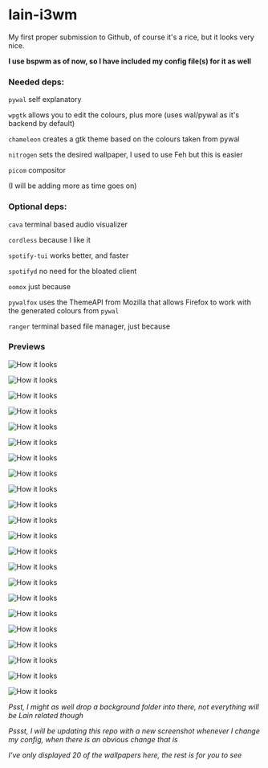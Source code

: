 # lain-i3wm
My first proper submission to Github, of course it's a rice, but it looks very nice.

**I use bspwm as of now, so I have included my config file(s) for it as well**

### Needed deps:
`pywal` self explanatory

`wpgtk` allows you to edit the colours, plus more (uses wal/pywal as it's backend by default)

`chameleon` creates a gtk theme based on the colours taken from pywal

`nitrogen` sets the desired wallpaper, I used to use Feh but this is easier

`picom` compositor

(I will be adding more as time goes on)

### Optional deps:

`cava` terminal based audio visualizer

`cordless` because I like it

`spotify-tui` works better, and faster

`spotifyd` no need for the bloated client

`oomox` just because

`pywalfox` uses the ThemeAPI from Mozilla that allows Firefox to work with the generated colours from `pywal`

`ranger` terminal based file manager, just because


### Previews


![How it looks](https://i.imgur.com/Jv3ntgx.png "comfy blue lain")


![How it looks](https://i.imgur.com/8714zOe.png "comfy")


![How it looks](https://imgur.com/IAzOpiV.png "comfy code")


![How it looks](https://imgur.com/nXzBXes.png "comfy darkness")


![How it looks](https://imgur.com/uoamhk7.png "comfy glitch")


![How it looks](https://imgur.com/VKL7RW0.png "comfy whiteness")


![How it looks](https://imgur.com/Zsx0ahL.png "comfy dark blue lain")


![How it looks](https://imgur.com/z7R4wJf.png "comfy train lain")


![How it looks](https://imgur.com/PfIuMvF.png "comfy green lain")


![How it looks](https://imgur.com/hNJfM5r.png "comfy pink lain")


![How it looks](https://imgur.com/D6xbEQT.png "comfy mysterious lain")


![How it looks](https://imgur.com/C2thaBe.png "comfy blood lain")


![How it looks](https://imgur.com/RRQUQuQ.png "comfy dark lain")


![How it looks](https://imgur.com/FCYuFlW.png "comfy darker lain")


![How it looks](https://imgur.com/zrdaxbO.png "comfy red lain")


![How it looks](https://imgur.com/qrmadHb.png "comfy sad lain")


![How it looks](https://imgur.com/littAxF.png "comfy grey lain")


![How it looks](https://imgur.com/uImJeyJ.png "comfy black and white lain")


![How it looks](https://imgur.com/X8q6dz8.png "comfy robotic lain")


![How it looks](https://imgur.com/7TQ8GgU.png "comfy pink and black lain")


![How it looks](https://imgur.com/De8LkLQ.png "comfy monochrome lain")


![How it looks](https://imgur.com/eLZvmYK.png "comfy happy lain")






*Psst, I might as well drop a background folder into there, not everything will be Lain related though*

*Pssst, I will be updating this repo with a new screenshot whenever I change my config, when there is an obvious change that is*

*I've only displayed 20 of the wallpapers here, the rest is for you to see*
